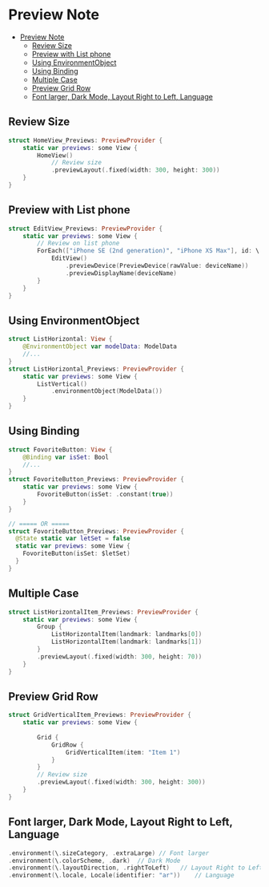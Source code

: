 # Preview Note

- [Preview Note](#preview-note)
  - [Review Size](#review-size)
  - [Preview with List phone](#preview-with-list-phone)
  - [Using EnvironmentObject](#using-environmentobject)
  - [Using Binding](#using-binding)
  - [Multiple Case](#multiple-case)
  - [Preview Grid Row](#preview-grid-row)
  - [Font larger, Dark Mode, Layout Right to Left, Language](#font-larger-dark-mode-layout-right-to-left-language)


## Review Size

```swift
struct HomeView_Previews: PreviewProvider {
    static var previews: some View {
        HomeView()
            // Review size
            .previewLayout(.fixed(width: 300, height: 300)) 
    }
}
```

## Preview with List phone

```swift
struct EditView_Previews: PreviewProvider {
    static var previews: some View {
        // Review on list phone
        ForEach(["iPhone SE (2nd generation)", "iPhone XS Max"], id: \.self) { deviceName in
            EditView()
                .previewDevice(PreviewDevice(rawValue: deviceName))
                .previewDisplayName(deviceName)
        }
    }
}
```

## Using EnvironmentObject

```swift
struct ListHorizontal: View {
    @EnvironmentObject var modelData: ModelData
    //...
}
struct ListHorizontal_Previews: PreviewProvider {
    static var previews: some View {
        ListVertical()
            .environmentObject(ModelData())
    }
}
```

## Using Binding

```swift
struct FovoriteButton: View {
    @Binding var isSet: Bool
    //...
}
struct FovoriteButton_Previews: PreviewProvider {
    static var previews: some View {
        FovoriteButton(isSet: .constant(true))
    }
}

// ===== OR =====
struct FovoriteButton_Previews: PreviewProvider {
  @State static var letSet = false
  static var previews: some View {
    FovoriteButton(isSet: $letSet)
  }
}
```

## Multiple Case

```swift
struct ListHorizontalItem_Previews: PreviewProvider {
    static var previews: some View {
        Group {
            ListHorizontalItem(landmark: landmarks[0])
            ListHorizontalItem(landmark: landmarks[1])
        }
        .previewLayout(.fixed(width: 300, height: 70))
    }
}
```

## Preview Grid Row

```swift
struct GridVerticalItem_Previews: PreviewProvider {
    static var previews: some View {
        
        Grid {
            GridRow {
                GridVerticalItem(item: "Item 1")
            }
        }
        // Review size
        .previewLayout(.fixed(width: 300, height: 300))
    }
}
```

## Font larger, Dark Mode, Layout Right to Left, Language

```swift
.environment(\.sizeCategory, .extraLarge) // Font larger
.environment(\.colorScheme, .dark)  // Dark Mode
.environment(\.layoutDirection, .rightToLeft)   // Layout Right to Left
.environment(\.locale, Locale(identifier: "ar"))    // Language
```

